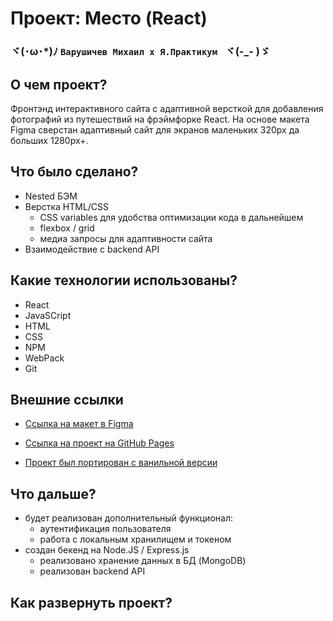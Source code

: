 # Проект: Место (React)

### ヾ(･ω･*)ﾉ  `Варушичев Михаил x Я.Практикум ` ヾ(-_- )ゞ

## О чем проект?
Фронтэнд интерактивного сайта с адаптивной версткой для добавления фотографий из путешествий на фрэймфорке React.
На основе макета Figma сверстан адаптивный сайт для экранов маленьких 320px да больших 1280px+.


## Что было сделано?
* Nested БЭМ
* Верстка HTML/CSS
    * CSS variables для удобства оптимизации кода в дальнейшем
    * flexbox / grid
    * медиа запросы для адаптивности сайта
* Взаимодействие с backend API


## Какие технологии использованы?
* React
* JavaSCript
* HTML
* CSS
* NPM
* WebPack
* Git


## Внешние ссылки

* [Ссылка на макет в Figma](https://www.figma.com/file/2cn9N9jSkmxD84oJik7xL7/JavaScript.-Sprint-4?node-id=0%3A1)

* [Ссылка на проект на GitHub Pages](https://mikeloangel.github.io/mesto-react/index.html)

* [Проект был портирован с ванильной версии](https://github.com/Mikeloangel/mesto-react)

## Что дальше?
* будет реализован дополнительный функционал:
  * аутентификация пользователя
  * работа с локальным хранилищем и токеном
* создан бекенд на Node.JS / Express.js
  * реализовано хранение данных в БД (MongoDB)
  * реализован backend API

## Как развернуть проект?

